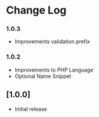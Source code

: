 # Change Log

### 1.0.3

- Improvements validation prefix

### 1.0.2

- Improvements to PHP Language
- Optional Name Snippet

## [1.0.0]

- Initial release
